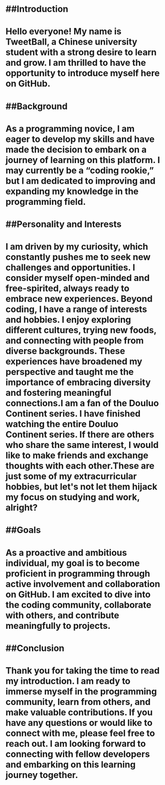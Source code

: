 <!---
- 👋 Hi, I’m @tweetball
- 👀 I’m interested in ...
- 🌱 I’m currently learning ...
- 💞️ I’m looking to collaborate on ...
- 📫 How to reach me ...---!>

<h1>##Introduction<h1/>

Hello everyone! My name is TweetBall, a Chinese university student with a strong desire to learn and grow. I am thrilled to have the opportunity to introduce myself here on GitHub.


<h1>##Background<h1>

As a programming novice, I am eager to develop my skills and have made the decision to embark on a journey of learning on this platform. I may currently be a “coding rookie,” but I am dedicated to improving and expanding my knowledge in the programming field.

<h1>##Personality and Interests<h1/>

I am driven by my curiosity, which constantly pushes me to seek new challenges and opportunities. I consider myself open-minded and free-spirited, always ready to embrace new experiences. Beyond coding, I have a range of interests and hobbies. I enjoy exploring different cultures, trying new foods, and connecting with people from diverse backgrounds. These experiences have broadened my perspective and taught me the importance of embracing diversity and fostering meaningful connections.I am a fan of the Douluo Continent series. I have finished watching the entire Douluo Continent series. If there are others who share the same interest, I would like to make friends and exchange thoughts with each other.These are just some of my extracurricular hobbies, but let's not let them hijack my focus on studying and work, alright?

<h1>##Goals<h1/>

As a proactive and ambitious individual, my goal is to become proficient in programming through active involvement and collaboration on GitHub. I am excited to dive into the coding community, collaborate with others, and contribute meaningfully to projects.

<h1>##Conclusion<h1/>

Thank you for taking the time to read my introduction. I am ready to immerse myself in the programming community, learn from others, and make valuable contributions. If you have any questions or would like to connect with me, please feel free to reach out. I am looking forward to connecting with fellow developers and embarking on this learning journey together.

<!---
tweetball/tweetball is a ✨ special ✨ repository because its `README.md` (this file) appears on your GitHub profile.
You can click the Preview link to take a look at your changes.
--->

